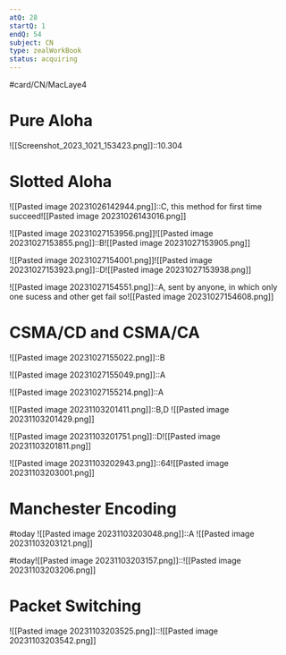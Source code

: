 ```yaml
---
atQ: 28
startQ: 1
endQ: 54
subject: CN
type: zealWorkBook
status: acquiring
---
```

#card/CN/MacLaye4

# Pure Aloha 
![[Screenshot_2023_1021_153423.png]]::10.304 <!--SR:!2023-11-12,12,270-->

# Slotted Aloha
![[Pasted image 20231026142944.png]]::C, this method for first time succeed![[Pasted image 20231026143016.png]] <!--SR:!2023-11-17,17,290-->

![[Pasted image 20231027153956.png]]![[Pasted image 20231027153855.png]]::B![[Pasted image 20231027153905.png]] <!--SR:!2023-11-13,13,270-->


![[Pasted image 20231027154001.png]]![[Pasted image 20231027153923.png]]::D![[Pasted image 20231027153938.png]] <!--SR:!2023-11-09,9,270-->


![[Pasted image 20231027154551.png]]::A, sent by anyone, in which only one sucess and other get fail so![[Pasted image 20231027154608.png]] <!--SR:!2023-11-08,9,270-->


 <!--SR:!2023-11-03,4,275-->

# CSMA/CD and CSMA/CA
![[Pasted image 20231027155022.png]]::B <!--SR:!2023-11-09,9,270-->

![[Pasted image 20231027155049.png]]::A <!--SR:!2023-11-11,11,270-->

![[Pasted image 20231027155214.png]]::A <!--SR:!2023-11-10,10,270-->

![[Pasted image 20231103201411.png]]::B,D ![[Pasted image 20231103201429.png]] <!--SR:!2023-11-08,3,260-->


![[Pasted image 20231103201751.png]]::D![[Pasted image 20231103201811.png]] <!--SR:!2023-11-08,3,262-->

 <!--SR:!2023-11-06,3,262-->

![[Pasted image 20231103202943.png]]::64![[Pasted image 20231103203001.png]] <!--SR:!2023-11-09,3,260-->


# Manchester Encoding
#today ![[Pasted image 20231103203048.png]]::A ![[Pasted image 20231103203121.png]]

#today![[Pasted image 20231103203157.png]]::![[Pasted image 20231103203206.png]]


# Packet Switching
![[Pasted image 20231103203525.png]]::![[Pasted image 20231103203542.png]] <!--SR:!2023-11-08,2,242-->

